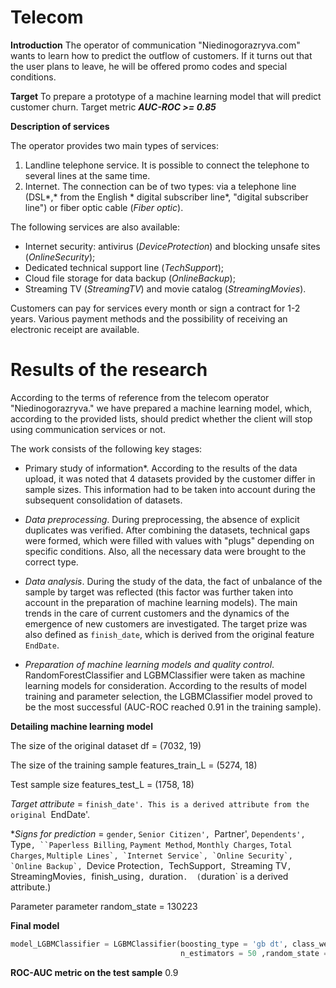 # Telecom

**Introduction**
The operator of communication "Niedinogorazryva.com" wants to learn how to predict the outflow of customers. If it turns out that the user plans to leave, he will be offered promo codes and special conditions.

**Target**
To prepare a prototype of a machine learning model that will predict customer churn. Target metric ***AUC-ROC >= 0.85***

**Description of services**

The operator provides two main types of services: 

1. Landline telephone service. It is possible to connect the telephone to several lines at the same time.
2. Internet. The connection can be of two types: via a telephone line (DSL*,* from the English * digital subscriber line*, "digital subscriber line") or fiber optic cable (*Fiber optic*).  

The following services are also available:

- Internet security: antivirus (*DeviceProtection*) and blocking unsafe sites (*OnlineSecurity*);
- Dedicated technical support line (*TechSupport*);
- Cloud file storage for data backup (*OnlineBackup*);
- Streaming TV (*StreamingTV*) and movie catalog (*StreamingMovies*).

Customers can pay for services every month or sign a contract for 1-2 years. Various payment methods and the possibility of receiving an electronic receipt are available.

# Results of the research

According to the terms of reference from the telecom operator "Niedinogorazryva.<url>" we have prepared a machine learning model, which, according to the provided lists, should predict whether the client will stop using communication services or not.

The work consists of the following key stages:

* Primary study of information*. According to the results of the data upload, it was noted that 4 datasets provided by the customer differ in sample sizes. This information had to be taken into account during the subsequent consolidation of datasets.


* *Data preprocessing*. During preprocessing, the absence of explicit duplicates was verified. After combining the datasets, technical gaps were formed, which were filled with values with "plugs" depending on specific conditions. Also, all the necessary data were brought to the correct type.


* *Data analysis*. During the study of the data, the fact of unbalance of the sample by target was reflected (this factor was further taken into account in the preparation of machine learning models). The main trends in the care of current customers and the dynamics of the emergence of new customers are investigated. The target prize was also defined as `finish_date`, which is derived from the original feature `EndDate`. 


* *Preparation of machine learning models and quality control*. RandomForestClassifier and LGBMClassifier were taken as machine learning models for consideration. According to the results of model training and parameter selection, the LGBMClassifier model proved to be the most successful (AUC-ROC reached 0.91 in the training sample).


**Detailing  machine learning model**

The size of the original dataset df = (7032, 19)

The size of the training sample features_train_L = (5274, 18)

Test sample size features_test_L = (1758, 18)

*Target attribute* = `finish_date'. This is a derived attribute from the original `EndDate'.

**Signs for prediction* = `gender`, `Senior Citizen', `Partner', `Dependents', `Type`,
       ``Paperless Billing`, `Payment Method`, `Monthly Charges`, `Total Charges`,
       ``Multiple Lines`, `Internet Service`, `Online Security`, `Online Backup`,
       ``Device Protection`, `TechSupport`, `Streaming TV`, `StreamingMovies`,
       `finish_using`, `duration`.  (`duration` is a derived attribute.)

Parameter parameter random_state = 130223

**Final model**

```python
model_LGBMClassifier = LGBMClassifier(boosting_type = 'gb dt', class_weight = 'balanced',
                                      n_estimators = 50 ,random_state = 130223)
```

**ROC-AUC metric on the test sample**
0.9
